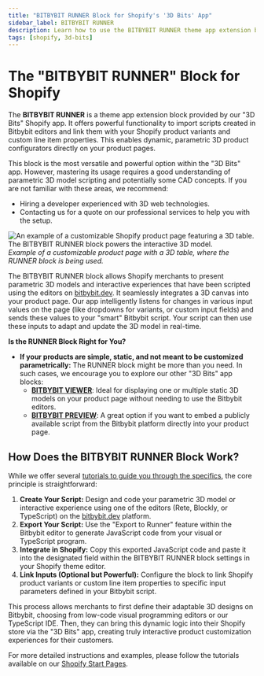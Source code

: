 ```yaml
---
title: "BITBYBIT RUNNER Block for Shopify's '3D Bits' App"
sidebar_label: BITBYBIT RUNNER
description: Learn how to use the BITBYBIT RUNNER theme app extension block in Shopify's "3D Bits" app to integrate parametric 3D models and interactive scripts from Bitbybit into your product pages.
tags: [shopify, 3d-bits]
---
```


# The "BITBYBIT RUNNER" Block for Shopify

The **BITBYBIT RUNNER** is a theme app extension block provided by our "3D Bits" Shopify app. It offers powerful functionality to import scripts created in Bitbybit editors and link them with your Shopify product variants and custom line item properties. This enables dynamic, parametric 3D product configurators directly on your product pages.

This block is the most versatile and powerful option within the "3D Bits" app. However, mastering its usage requires a good understanding of parametric 3D model scripting and potentially some CAD concepts. If you are not familiar with these areas, we recommend:
*   Hiring a developer experienced with 3D web technologies.
*   Contacting us for a quote on our professional services to help you with the setup.

![An example of a customizable Shopify product page featuring a 3D table. The BITBYBIT RUNNER block powers the interactive 3D model.](https://ik.imagekit.io/bitbybit/app/assets/start/shopify/bitbybit-dev-3d-bits-app-configurable-table-product.jpeg "Customizable product page using the RUNNER block")
*Example of a customizable product page with a 3D table, where the RUNNER block is being used.*

The BITBYBIT RUNNER block allows Shopify merchants to present parametric 3D models and interactive experiences that have been scripted using the editors on [bitbybit.dev](https://bitbybit.dev). It seamlessly integrates a 3D canvas into your product page. Our app intelligently listens for changes in various input values on the page (like dropdowns for variants, or custom input fields) and sends these values to your "smart" Bitbybit script. Your script can then use these inputs to adapt and update the 3D model in real-time.

**Is the RUNNER Block Right for You?**

*   **If your products are simple, static, and not meant to be customized parametrically:**
    The RUNNER block might be more than you need. In such cases, we encourage you to explore our other "3D Bits" app blocks:
    *   [**BITBYBIT VIEWER**](/learn/3d-bits/theme-app-extensions/bitbybit-viewer): Ideal for displaying one or multiple static 3D models on your product page without needing to use the Bitbybit editors.
    *   [**BITBYBIT PREVIEW**](/learn/3d-bits/theme-app-extensions/bitbybit-preview): A great option if you want to embed a publicly available script from the Bitbybit platform directly into your product page.

## How Does the BITBYBIT RUNNER Block Work?

While we offer several [tutorials to guide you through the specifics](/learn/3d-bits/tutorials/intro), the core principle is straightforward:

1.  **Create Your Script:** Design and code your parametric 3D model or interactive experience using one of the editors (Rete, Blockly, or TypeScript) on the [bitbybit.dev](https://bitbybit.dev) platform.
2.  **Export Your Script:** Use the "Export to Runner" feature within the Bitbybit editor to generate JavaScript code from your visual or TypeScript program.
3.  **Integrate in Shopify:** Copy this exported JavaScript code and paste it into the designated field within the BITBYBIT RUNNER block settings in your Shopify theme editor.
4.  **Link Inputs (Optional but Powerful):** Configure the block to link Shopify product variants or custom line item properties to specific input parameters defined in your Bitbybit script.

This process allows merchants to first define their adaptable 3D designs on Bitbybit, choosing from low-code visual programming editors or our TypeScript IDE. Then, they can bring this dynamic logic into their Shopify store via the "3D Bits" app, creating truly interactive product customization experiences for their customers.

For more detailed instructions and examples, please follow the tutorials available on our [Shopify Start Pages](/learn/3d-bits/tutorials/intro).